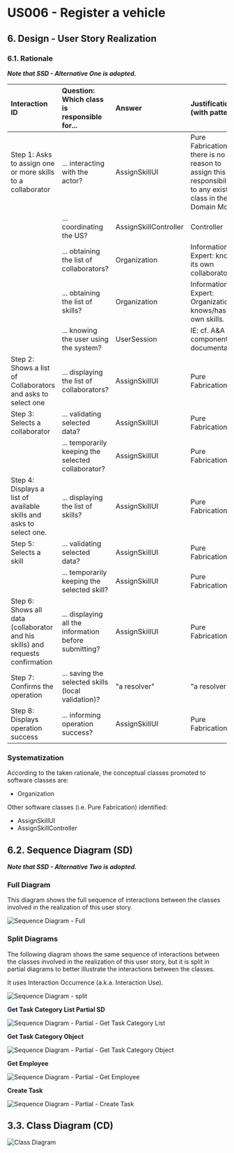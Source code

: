 # US006 - Register a vehicle

## 6. Design - User Story Realization

### 6.1. Rationale

_**Note that SSD - Alternative One is adopted.**_

| Interaction ID                                                                     | Question: Which class is responsible for...                  | Answer                | Justification (with patterns)                                                                                 |
|:-----------------------------------------------------------------------------------|:-------------------------------------------------------------|:----------------------|:--------------------------------------------------------------------------------------------------------------|
| Step 1: Asks to assign one or more skills to a collaborator  		                    | 	... interacting with the actor?                             | AssignSkillUI         | Pure Fabrication: there is no reason to assign this responsibility to any existing class in the Domain Model. |
| 			  		                                                                            | 	... coordinating the US?                                    | AssignSkillController | Controller                                                                                                    |
| 			  		                                                                            | 	... obtaining the list of collaborators?                    | Organization          | Information Expert: knows its own collaborators.                                                              |
|                                                                                    | ... obtaining the list of skills?                            | Organization          | Information Expert: Organization knows/has its own skills.                                                    |
| 			  		                                                                            | ... knowing the user using the system?                       | UserSession           | IE: cf. A&A component documentation.                                                                          |
| Step 2: Shows a list of Collaborators and asks to select one  		                   | ... displaying the list of collaborators?							             | AssignSkillUI         | Pure Fabrication                                                                                              |
| Step 3: Selects a collaborator  		                                                 | 	... validating selected data?                               | AssignSkillUI         | Pure Fabrication                                                                                              |
|                                                                                    | ... temporarily keeping the selected collaborator?           | AssignSkillUI         | Pure Fabrication                                                                                              |
| Step 4: Displays a list of available skills and asks to select one.  		            | 	... displaying the list of skills?                          | AssignSkillUI         | Pure Fabrication                                                                                              |
| Step 5: Selects a skill  		                                                        | 	... validating selected data?                               | AssignSkillUI         | Pure Fabrication                                                                                              |
|                                                                                    | ... temporarily keeping the selected skill?                  | AssignSkillUI         | Pure Fabrication                                                                                              |                                                                                              
| Step 6: Shows all data (collaborator and his skills) and requests confirmation  		 | 	... displaying all the information before submitting?						 | AssignSkillUI         | Pure Fabrication                                                                                              |              
| Step 7: Confirms the operation  		                                                 | 	... saving the selected skills (local validation)?          | "a resolver"          | "a resolver"                                                                                                  |
| Step 8: Displays operation success  		                                             | 	... informing operation success?                            | AssignSkillUI         | Pure Fabrication                                                                                              | 

### Systematization ##

According to the taken rationale, the conceptual classes promoted to software classes are:

* Organization


Other software classes (i.e. Pure Fabrication) identified:

* AssignSkillUI
* AssignSkillController

## 6.2. Sequence Diagram (SD)

_**Note that SSD - Alternative Two is adopted.**_

### Full Diagram

This diagram shows the full sequence of interactions between the classes involved in the realization of this user story.

![Sequence Diagram - Full](svg/us006-sequence-diagram-full.svg)

### Split Diagrams

The following diagram shows the same sequence of interactions between the classes involved in the realization of this
user story, but it is split in partial diagrams to better illustrate the interactions between the classes.

It uses Interaction Occurrence (a.k.a. Interaction Use).

![Sequence Diagram - split](svg/us006-sequence-diagram-split.svg)

**Get Task Category List Partial SD**

![Sequence Diagram - Partial - Get Task Category List](svg/us006-sequence-diagram-partial-get-task-category-list.svg)

**Get Task Category Object**

![Sequence Diagram - Partial - Get Task Category Object](svg/us006-sequence-diagram-partial-get-task-category.svg)

**Get Employee**

![Sequence Diagram - Partial - Get Employee](svg/us006-sequence-diagram-partial-get-employee.svg)

**Create Task**

![Sequence Diagram - Partial - Create Task](svg/us006-sequence-diagram-partial-create-task.svg)

## 3.3. Class Diagram (CD)

![Class Diagram](svg/us006-class-diagram.svg)